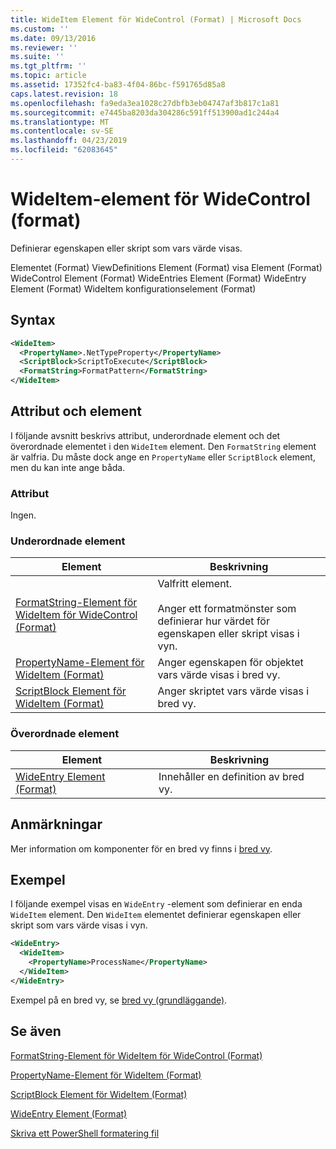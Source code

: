 ```yaml
---
title: WideItem Element för WideControl (Format) | Microsoft Docs
ms.custom: ''
ms.date: 09/13/2016
ms.reviewer: ''
ms.suite: ''
ms.tgt_pltfrm: ''
ms.topic: article
ms.assetid: 17352fc4-ba83-4f04-86bc-f591765d85a8
caps.latest.revision: 18
ms.openlocfilehash: fa9eda3ea1028c27dbfb3eb04747af3b817c1a81
ms.sourcegitcommit: e7445ba8203da304286c591ff513900ad1c244a4
ms.translationtype: MT
ms.contentlocale: sv-SE
ms.lasthandoff: 04/23/2019
ms.locfileid: "62083645"
---
```

# <a name="wideitem-element-for-widecontrol-format"></a>WideItem-element för WideControl (format)

Definierar egenskapen eller skript som vars värde visas.

Elementet (Format) ViewDefinitions Element (Format) visa Element (Format) WideControl Element (Format) WideEntries Element (Format) WideEntry Element (Format) WideItem konfigurationselement (Format)

## <a name="syntax"></a>Syntax

```xml
<WideItem>
  <PropertyName>.NetTypeProperty</PropertyName>
  <ScriptBlock>ScriptToExecute</ScriptBlock>
  <FormatString>FormatPattern</FormatString>
</WideItem>
```

## <a name="attributes-and-elements"></a>Attribut och element

I följande avsnitt beskrivs attribut, underordnade element och det överordnade elementet i den `WideItem` element. Den `FormatString` element är valfria. Du måste dock ange en `PropertyName` eller `ScriptBlock` element, men du kan inte ange båda.

### <a name="attributes"></a>Attribut

Ingen.

### <a name="child-elements"></a>Underordnade element

|Element|Beskrivning|
|-------------|-----------------|
|[FormatString-Element för WideItem för WideControl (Format)](./formatstring-element-for-wideitem-for-widecontrol-format.md)|Valfritt element.<br /><br /> Anger ett formatmönster som definierar hur värdet för egenskapen eller skript visas i vyn.|
|[PropertyName-Element för WideItem (Format)](./propertyname-element-for-wideitem-for-widecontrol-format.md)|Anger egenskapen för objektet vars värde visas i bred vy.|
|[ScriptBlock Element för WideItem (Format)](./scriptblock-element-for-wideitem-for-widecontrol-format.md)|Anger skriptet vars värde visas i bred vy.|

### <a name="parent-elements"></a>Överordnade element

|Element|Beskrivning|
|-------------|-----------------|
|[WideEntry Element (Format)](./wideentry-element-for-widecontrol-format.md)|Innehåller en definition av bred vy.|

## <a name="remarks"></a>Anmärkningar

Mer information om komponenter för en bred vy finns i [bred vy](./creating-a-wide-view.md).

## <a name="example"></a>Exempel

I följande exempel visas en `WideEntry` -element som definierar en enda `WideItem` element. Den `WideItem` elementet definierar egenskapen eller skript som vars värde visas i vyn.

```xml
<WideEntry>
  <WideItem>
    <PropertyName>ProcessName</PropertyName>
  </WideItem>
</WideEntry>
```

Exempel på en bred vy, se [bred vy (grundläggande)](./wide-view-basic.md).

## <a name="see-also"></a>Se även

[FormatString-Element för WideItem för WideControl (Format)](./formatstring-element-for-wideitem-for-widecontrol-format.md)

[PropertyName-Element för WideItem (Format)](./propertyname-element-for-wideitem-for-widecontrol-format.md)

[ScriptBlock Element för WideItem (Format)](./scriptblock-element-for-wideitem-for-widecontrol-format.md)

[WideEntry Element (Format)](./wideentry-element-for-widecontrol-format.md)

[Skriva ett PowerShell formatering fil](./writing-a-powershell-formatting-file.md)
